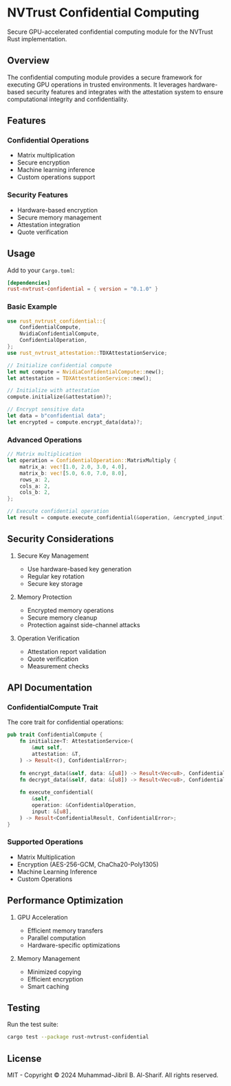# NVTrust Confidential Computing

Secure GPU-accelerated confidential computing module for the NVTrust Rust implementation.

## Overview

The confidential computing module provides a secure framework for executing GPU operations in trusted environments. It leverages hardware-based security features and integrates with the attestation system to ensure computational integrity and confidentiality.

## Features

### Confidential Operations

- Matrix multiplication
- Secure encryption
- Machine learning inference
- Custom operations support

### Security Features

- Hardware-based encryption
- Secure memory management
- Attestation integration
- Quote verification

## Usage

Add to your `Cargo.toml`:

```toml
[dependencies]
rust-nvtrust-confidential = { version = "0.1.0" }
```

### Basic Example

```rust
use rust_nvtrust_confidential::{
    ConfidentialCompute,
    NvidiaConfidentialCompute,
    ConfidentialOperation,
};
use rust_nvtrust_attestation::TDXAttestationService;

// Initialize confidential compute
let mut compute = NvidiaConfidentialCompute::new();
let attestation = TDXAttestationService::new();

// Initialize with attestation
compute.initialize(&attestation)?;

// Encrypt sensitive data
let data = b"confidential data";
let encrypted = compute.encrypt_data(data)?;
```

### Advanced Operations

```rust
// Matrix multiplication
let operation = ConfidentialOperation::MatrixMultiply {
    matrix_a: vec![1.0, 2.0, 3.0, 4.0],
    matrix_b: vec![5.0, 6.0, 7.0, 8.0],
    rows_a: 2,
    cols_a: 2,
    cols_b: 2,
};

// Execute confidential operation
let result = compute.execute_confidential(&operation, &encrypted_input)?;
```

## Security Considerations

1. Secure Key Management
   - Use hardware-based key generation
   - Regular key rotation
   - Secure key storage

2. Memory Protection
   - Encrypted memory operations
   - Secure memory cleanup
   - Protection against side-channel attacks

3. Operation Verification
   - Attestation report validation
   - Quote verification
   - Measurement checks

## API Documentation

### ConfidentialCompute Trait

The core trait for confidential operations:

```rust
pub trait ConfidentialCompute {
    fn initialize<T: AttestationService>(
        &mut self,
        attestation: &T,
    ) -> Result<(), ConfidentialError>;
    
    fn encrypt_data(&self, data: &[u8]) -> Result<Vec<u8>, ConfidentialError>;
    fn decrypt_data(&self, data: &[u8]) -> Result<Vec<u8>, ConfidentialError>;
    
    fn execute_confidential(
        &self,
        operation: &ConfidentialOperation,
        input: &[u8],
    ) -> Result<ConfidentialResult, ConfidentialError>;
}
```

### Supported Operations

- Matrix Multiplication
- Encryption (AES-256-GCM, ChaCha20-Poly1305)
- Machine Learning Inference
- Custom Operations

## Performance Optimization

1. GPU Acceleration
   - Efficient memory transfers
   - Parallel computation
   - Hardware-specific optimizations

2. Memory Management
   - Minimized copying
   - Efficient encryption
   - Smart caching

## Testing

Run the test suite:

```bash
cargo test --package rust-nvtrust-confidential
```

## License

MIT - Copyright © 2024 Muhammad-Jibril B. Al-Sharif. All rights reserved.
